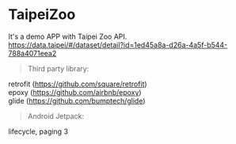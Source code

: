# TaipeiZoo

It's a demo APP with Taipei Zoo API.   
https://data.taipei/#/dataset/detail?id=1ed45a8a-d26a-4a5f-b544-788a4071eea2

> Third party library:

retrofit (https://github.com/square/retrofit)  
epoxy (https://github.com/airbnb/epoxy)  
glide (https://github.com/bumptech/glide)  

> Android Jetpack:

lifecycle, paging 3 
